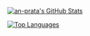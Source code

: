 [![an-prata's GitHub Stats](https://github-readme-stats.vercel.app/api?username=an-prata&count_private=true&theme=dark&hide_border=true&bg_color=22272E)](https://github.com/anuraghazra/github-readme-stats)



[![Top Languages](https://github-readme-stats.vercel.app/api/top-langs/?username=an-prata&layout=compact&theme=dark&hide_border=true&bg_color=22272E)](https://github.com/anuraghazra/github-readme-stats)


